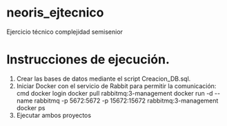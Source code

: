 # neoris_ejtecnico
Ejercicio técnico complejidad semisenior

# Instrucciones de ejecución.
1. Crear las bases de datos mediante el script Creacion_DB.sql.
2. Iniciar Docker con el servicio de Rabbit para permitir la comunicación:
  cmd
  docker login
  docker pull rabbitmq:3-management
  docker run -d --name rabbitmq -p 5672:5672 -p 15672:15672 rabbitmq:3-management
  docker ps
3. Ejecutar ambos proyectos
